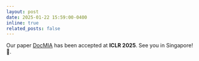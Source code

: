 ```yaml
---
layout: post
date: 2025-01-22 15:59:00-0400
inline: true
related_posts: false
---
```

Our paper [DocMIA](https://openreview.net/forum?id=gNxvs5pUdu) has been accepted at **ICLR 2025**. See you in Singapore! 🥳.
